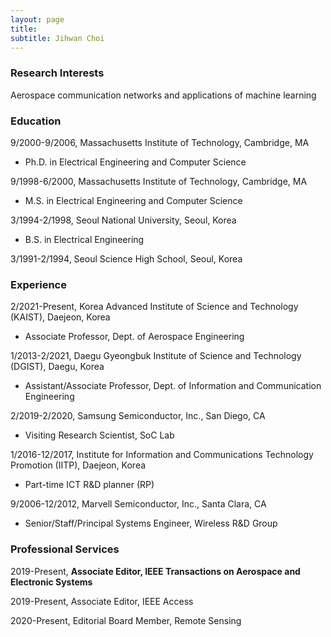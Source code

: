 ```yaml
---
layout: page
title: 
subtitle: Jihwan Choi
---
```


### Research Interests

Aerospace communication networks and applications of machine learning  

### Education

9/2000-9/2006,  Massachusetts Institute of Technology, Cambridge, MA 

 - Ph.D. in Electrical Engineering and Computer Science 
 

9/1998-6/2000,  Massachusetts Institute of Technology, Cambridge, MA 

- M.S. in Electrical Engineering and Computer Science 
   

3/1994-2/1998,  Seoul National University, Seoul, Korea 

- B.S. in Electrical Engineering 
 

3/1991-2/1994,  Seoul Science High School, Seoul, Korea 


### Experience

2/2021-Present,   Korea Advanced Institute of Science and Technology (KAIST), Daejeon, Korea

- Associate Professor, Dept. of Aerospace Engineering 



1/2013-2/2021,   Daegu Gyeongbuk Institute of Science and Technology (DGIST), Daegu, Korea

- Assistant/Associate Professor, Dept. of Information and Communication Engineering 


2/2019-2/2020, Samsung Semiconductor, Inc., San Diego, CA

- Visiting Research Scientist, SoC Lab


1/2016-12/2017,  Institute for Information and Communications Technology Promotion (IITP), Daejeon, Korea

- Part-time ICT R&D planner (RP)
 
 

9/2006-12/2012,  Marvell Semiconductor, Inc., Santa Clara, CA

 - Senior/Staff/Principal Systems Engineer, Wireless R&D Group


 
### Professional Services

2019-Present,       **Associate Editor, IEEE Transactions on Aerospace and Electronic Systems**

2019-Present,       Associate Editor, IEEE Access

2020-Present,       Editorial Board Member, Remote Sensing
